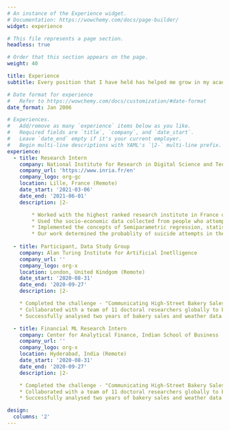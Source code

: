 ```yaml
---
# An instance of the Experience widget.
# Documentation: https://wowchemy.com/docs/page-builder/
widget: experience

# This file represents a page section.
headless: true

# Order that this section appears on the page.
weight: 40

title: Experience
subtitle: Every position that I have held has helped me grow in my academic and professional journey.  

# Date format for experience
#   Refer to https://wowchemy.com/docs/customization/#date-format
date_format: Jan 2006

# Experiences.
#   Add/remove as many `experience` items below as you like.
#   Required fields are `title`, `company`, and `date_start`.
#   Leave `date_end` empty if it's your current employer.
#   Begin multi-line descriptions with YAML's `|2-` multi-line prefix.
experience:
  - title: Research Intern
    company: National Institute for Research in Digital Science and Technology (Inria)
    company_url: 'https://www.inria.fr/en'
    company_logo: org-gc
    location: Lille, France (Remote)
    date_start: '2021-03-06'
    date_end: '2021-06-01'
    description: |2-

        * Worked with the highest ranked research institute in France on a problem of suicide analysis in Lille.
        * Used the socio-economic data collected from people who attempted suicide to predict whether they would attempt it again. It was also used to identify the factors which contribute to first time and repeated attempts.
        * Implemented the concepts of Semiparametric regression, statistical modelling and spatial econometrics in R.
        * Our work determined the probablity of suicide attempts in the next 6 months with an AUC Score of 0.89. This work will be submitted to the local government in Lille and a paper will also be written.
        
  - title: Participant, Data Study Group
    company: Alan Turing Institute for Artificial Inetlligence
    company_url: ''
    company_logo: org-x
    location: London, United Kindgom (Remote)
    date_start: '2020-08-31'
    date_end: '2020-09-27'
    description: |2-

    * Completed the challenge - "Communicating High-Street Bakery Sales Predictions Using Counterfactual Explanations" presented by CatsAI
    * Collaborated with a team of 11 doctoral researchers globally to build predictive models with explainable AI approaches
    * Successfully analysed two years of bakery sales and weather data from 5000 sites to build predictive models and provided counterfactual explanations

  - title: Financial ML Research Intern 
    company: Center for Analytical Finance, Indian School of Business
    company_url: ''
    company_logo: org-x
    location: Hyderabad, India (Remote)
    date_start: '2020-08-31'
    date_end: '2020-09-27'
    description: |2-

    * Completed the challenge - "Communicating High-Street Bakery Sales Predictions Using Counterfactual Explanations" presented by CatsAI
    * Collaborated with a team of 11 doctoral researchers globally to build predictive models with explainable AI approaches
    * Successfully analysed two years of bakery sales and weather data from 5000 sites to build predictive models and provided counterfactual explanations

design:
  columns: '2'
---
```

